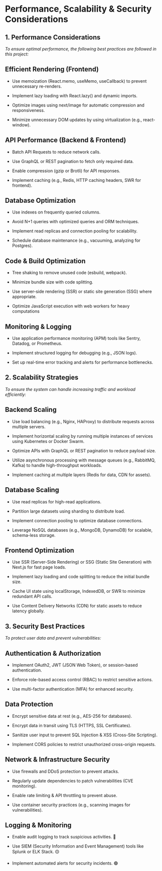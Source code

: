 # Performance, Scalability & Security Considerations

## 1. Performance Considerations

  *To ensure optimal performance, the following best practices are followed in this project:*

## Efficient Rendering (Frontend)

- Use memoization (React.memo, useMemo, useCallback) to prevent unnecessary re-renders.

- Implement lazy loading with React.lazy() and dynamic imports.

- Optimize images using next/image for automatic compression and responsiveness.

- Minimize unnecessary DOM updates by using virtualization (e.g., react-window).

## API Performance (Backend & Frontend)

- Batch API Requests to reduce network calls.

- Use GraphQL or REST pagination to fetch only required data.

- Enable compression (gzip or Brotli) for API responses.

- Implement caching (e.g., Redis, HTTP caching headers, SWR for frontend).

## Database Optimization

- Use indexes on frequently queried columns.

- Avoid N+1 queries with optimized queries and ORM techniques.

- Implement read replicas and connection pooling for scalability.

- Schedule database maintenance (e.g., vacuuming, analyzing for Postgres).

## Code & Build Optimization

- Tree shaking to remove unused code (esbuild, webpack).

- Minimize bundle size with code splitting.

- Use server-side rendering (SSR) or static site generation (SSG) where appropriate.

- Optimize JavaScript execution with web workers for heavy computations

## Monitoring & Logging

- Use application performance monitoring (APM) tools like Sentry, Datadog, or Prometheus.

- Implement structured logging for debugging (e.g., JSON logs).

- Set up real-time error tracking and alerts for performance bottlenecks.

## 2. Scalability Strategies

   *To ensure the system can handle increasing traffic and workload efficiently:*

## Backend Scaling

- Use load balancing (e.g., Nginx, HAProxy) to distribute requests across multiple servers.

- Implement horizontal scaling by running multiple instances of services using Kubernetes or Docker Swarm.

- Optimize APIs with GraphQL or REST pagination to reduce payload size.

- Utilize asynchronous processing with message queues (e.g., RabbitMQ, Kafka) to handle high-throughput workloads.

- Implement caching at multiple layers (Redis for data, CDN for assets).

## Database Scaling

- Use read replicas for high-read applications.

- Partition large datasets using sharding to distribute load.

- Implement connection pooling to optimize database connections.

- Leverage NoSQL databases (e.g., MongoDB, DynamoDB) for scalable, schema-less storage.

## Frontend Optimization

- Use SSR (Server-Side Rendering) or SSG (Static Site Generation) with Next.js for fast page loads.

- Implement lazy loading and code splitting to reduce the initial bundle size.

- Cache UI state using localStorage, IndexedDB, or SWR to minimize redundant API calls.

- Use Content Delivery Networks (CDN) for static assets to reduce latency globally.

## 3. Security Best Practices

   *To protect user data and prevent vulnerabilities:*

## Authentication & Authorization

- Implement OAuth2, JWT (JSON Web Token), or session-based authentication.

- Enforce role-based access control (RBAC) to restrict sensitive actions.

- Use multi-factor authentication (MFA) for enhanced security.

## Data Protection

- Encrypt sensitive data at rest (e.g., AES-256 for databases).

- Encrypt data in transit using TLS (HTTPS, SSL Certificates).

- Sanitize user input to prevent SQL Injection & XSS (Cross-Site Scripting).

- Implement CORS policies to restrict unauthorized cross-origin requests.

## Network & Infrastructure Security

- Use firewalls and DDoS protection to prevent attacks.

- Regularly update dependencies to patch vulnerabilities (CVE monitoring).

- Enable rate limiting & API throttling to prevent abuse.

- Use container security practices (e.g., scanning images for vulnerabilities).

## Logging & Monitoring

- Enable audit logging to track suspicious activities.                                                                                   🔴

- Use SIEM (Security Information and Event Management) tools like Splunk or ELK Stack.                                                   🟡

- Implement automated alerts for security incidents.                                                                                     🟢

